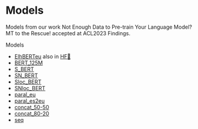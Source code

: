 # Models

Models from our work Not Enough Data to Pre-train Your Language Model? MT to the Rescue! accepted at ACL2023 Findings.

Models
* [ElhBERTeu]() also in [HF🤗](https://huggingface.co/orai-nlp/ElhBERTeu)
* [BERT_125M]()
* [S_BERT]()
* [SN_BERT]()
* [Sloc_BERT]()
* [SNloc_BERT]()
* [paral_eu]()
* [paral_es2eu]()
* [concat_50-50]()
* [concat_80-20]()
* [seq]()
